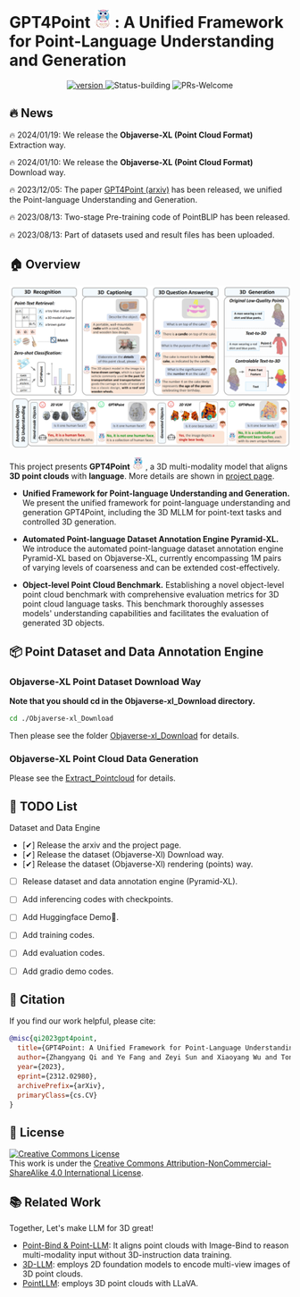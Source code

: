 # GPT4Point<a>  <img src="./readme_figs/icon.png"  width="30" /> </a>: A Unified Framework for Point-Language Understanding and Generation

<p align="center">
  	<a href="https://img.shields.io/badge/version-v0.1.0-blue">
      <img alt="version" src="https://img.shields.io/badge/version-v0.1.0-blue?color=FF8000?color=009922" />
    </a>
  <a >
       <img alt="Status-building" src="https://img.shields.io/badge/Status-building-blue" />
  	</a>
  <a >
       <img alt="PRs-Welcome" src="https://img.shields.io/badge/PRs-Welcome-red" />
  	</a>
    <br />
</p>

## 🔥 News

🔥 2024/01/19:  We release the **Objaverse-XL (Point Cloud Format)** Extraction way.

🔥 2024/01/10:  We release the **Objaverse-XL (Point Cloud Format)** Download way.

🔥 2023/12/05:  The paper [GPT4Point (arxiv)](https://arxiv.org/abs/2312.02980) has been released, we unified the Point-language Understanding and Generation.

🔥 2023/08/13:  Two-stage Pre-training code of PointBLIP has been released.

🔥 2023/08/13:  Part of datasets used and result files has been uploaded.

## 🏠 Overview
<p align="center">  <a>  <img src="./readme_figs/fig1_teaser.png"  width="1000" /> </a> </p>

This project presents **GPT4Point**<a>  <img src="./readme_figs/icon.png"  width="20" /> </a>, a 3D multi-modality model that aligns **3D point clouds** with **language**. More details are shown in [project page](https://gpt4point.github.io/).

- **Unified Framework for Point-language Understanding and Generation.** We present the unified framework for point-language understanding and generation GPT4Point, including the 3D MLLM for point-text tasks and controlled 3D generation.

- **Automated Point-language Dataset Annotation Engine Pyramid-XL.** We introduce the automated point-language dataset annotation engine Pyramid-XL based on Objaverse-XL, currently encompassing 1M pairs of varying levels of coarseness and can be extended cost-effectively.

- **Object-level Point Cloud Benchmark.** Establishing a novel object-level point cloud benchmark with comprehensive evaluation metrics for 3D point cloud language tasks. This benchmark thoroughly assesses models' understanding capabilities and facilitates the evaluation of generated 3D objects.

## 📦 Point Dataset and Data Annotation Engine
### Objaverse-XL Point Dataset Download Way

**Note that you should cd in the Objaverse-xl_Download directory.**

```bash
cd ./Objaverse-xl_Download
```

Then please see the folder [Objaverse-xl_Download](./Objaverse-xl_Download) for details.


### Objaverse-XL Point Cloud Data Generation

Please see the [Extract_Pointcloud](./Objaverse-xl_Download/shap-e/) for details.

## 📝 TODO List
Dataset and Data Engine
- [✔] Release the arxiv and the project page.
- [✔] Release the dataset (Objaverse-Xl) Download way.
- [✔] Release the dataset (Objaverse-Xl) rendering (points) way.
- [ ] Release dataset and data annotation engine (Pyramid-XL). 
- [ ] Add inferencing codes with checkpoints.
- [ ] Add Huggingface Demo🤗.
- [ ] Add training codes.
- [ ] Add evaluation codes.
- [ ] Add gradio demo codes.


## 🔗 Citation

If you find our work helpful, please cite:

```bibtex
@misc{qi2023gpt4point,
  title={GPT4Point: A Unified Framework for Point-Language Understanding and Generation}, 
  author={Zhangyang Qi and Ye Fang and Zeyi Sun and Xiaoyang Wu and Tong Wu and Jiaqi Wang and Dahua Lin and Hengshuang Zhao},
  year={2023},
  eprint={2312.02980},
  archivePrefix={arXiv},
  primaryClass={cs.CV}
}
```


## 📄 License
<a rel="license" href="http://creativecommons.org/licenses/by-nc-sa/4.0/"><img alt="Creative Commons License" style="border-width:0" src="https://i.creativecommons.org/l/by-nc-sa/4.0/80x15.png" /></a>
<br />
This work is under the <a rel="license" href="http://creativecommons.org/licenses/by-nc-sa/4.0/">Creative Commons Attribution-NonCommercial-ShareAlike 4.0 International License</a>.



## 📚 Related Work
Together, Let's make LLM for 3D great!
- [Point-Bind & Point-LLM](https://arxiv.org/abs/2309.00615): It aligns point clouds with Image-Bind to reason multi-modality input without 3D-instruction data training.
- [3D-LLM](https://arxiv.org/abs/2307.12981): employs 2D foundation models to encode multi-view images of 3D point clouds.
- [PointLLM](https://arxiv.org/abs/2308.16911): employs 3D point clouds with LLaVA.
